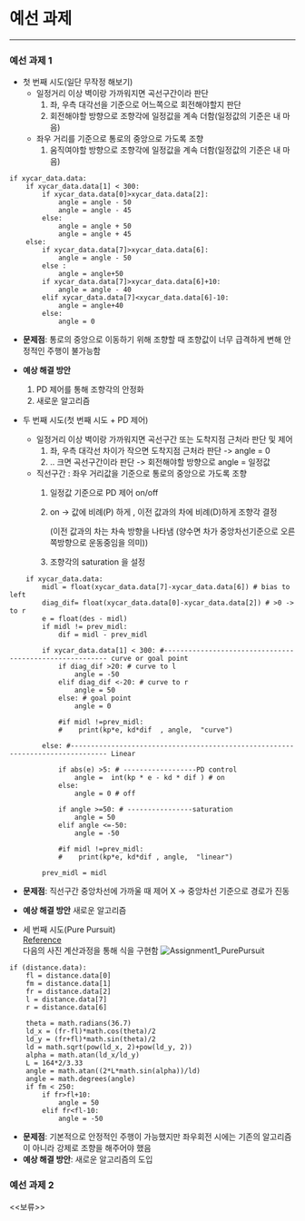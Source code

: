 # 예선 과제
---
### 예선 과제 1
+ 첫 번째 시도(일단 무작정 해보기)  
  + 일정거리 이상 벽이랑 가까워지면 곡선구간이라 판단
    1. 좌, 우측 대각선을 기준으로 어느쪽으로 회전해야할지 판단
    2. 회전해야할 방향으로 조향각에 일정값을 계속 더함(일정값의 기준은 내 마음)
  + 좌우 거리를 기준으로 통로의 중앙으로 가도록 조향
    1. 움직여야할 방향으로 조향각에 일정값을 계속 더함(일정값의 기준은 내 마음)

```
if xycar_data.data:
    if xycar_data.data[1] < 300:
        if xycar_data.data[0]>xycar_data.data[2]:
            angle = angle - 50
            angle = angle - 45
        else:
            angle = angle + 50
            angle = angle + 45
    else:
        if xycar_data.data[7]>xycar_data.data[6]:
            angle = angle - 50
        else :
            angle = angle+50
        if xycar_data.data[7]>xycar_data.data[6]+10:
            angle = angle - 40
        elif xycar_data.data[7]<xycar_data.data[6]-10:
            angle = angle+40
        else:
            angle = 0

```
  + **문제점**: 통로의 중앙으로 이동하기 위해 조향할 때 조향값이 너무 급격하게 변해 안정적인 주행이 불가능함  
  + **예상 해결 방안**  
    1. PD 제어를 통해 조향각의 안정화
    2. 새로운 알고리즘


+ 두 번째 시도(첫 번째 시도 + PD 제어)
  + 일정거리 이상 벽이랑 가까워지면 곡선구간 또는 도착지점 근처라 판단 및 제어
    1. 좌, 우측 대각선 차이가 작으면 도착지점 근처라 판단 -> angle = 0 
    2. .. 크면 곡선구간이라 판단 -> 회전해야할 방향으로 angle = 일정값
  + 직선구간 : 좌우 거리값을 기준으로 통로의 중앙으로 가도록 조향
    1. 일정값 기준으로 PD 제어 on/off  
    2. on -> 값에 비례(P) 하게 , 이전 값과의 차에 비례(D)하게 조향각 결정


       (이전 값과의 차는 차속 방향을 나타냄 (양수면 차가 중앙차선기준으로 오른쪽방향으로 운동중임을 의미)) 
    3. 조향각의 saturation 을 설정

```
    if xycar_data.data:
        midl = float(xycar_data.data[7]-xycar_data.data[6]) # bias to left
        diag_dif= float(xycar_data.data[0]-xycar_data.data[2]) # >0 -> to r
        e = float(des - midl)
        if midl != prev_midl:
            dif = midl - prev_midl

        if xycar_data.data[1] < 300: #-------------------------------------------------------- curve or goal point
            if diag_dif >20: # curve to l
                angle = -50
            elif diag_dif <-20: # curve to r
                angle = 50
            else: # goal point
                angle = 0

            #if midl !=prev_midl:
            #    print(kp*e, kd*dif  , angle,  "curve") 
                
        else: #------------------------------------------------------------------------------- Linear

            if abs(e) >5: # ------------------PD control
                angle =  int(kp * e - kd * dif ) # on
            else:
                angle = 0 # off

            if angle >=50: # ----------------saturation
                angle = 50
            elif angle <=-50:
                angle = -50 
            
            #if midl !=prev_midl:
            #    print(kp*e, kd*dif , angle,  "linear")     
                         
        prev_midl = midl
```
 + **문제점**: 직선구간 중앙차선에 가까울 때 제어 X -> 중앙차선 기준으로 경로가 진동
  + **예상 해결 방안**  새로운 알고리즘 

+ 세 번째 시도(Pure Pursuit)  
[Reference](https://dingyan89.medium.com/three-methods-of-vehicle-lateral-control-pure-pursuit-stanley-and-mpc-db8cc1d32081)  
다음의 사진 계산과정을 통해 식을 구현함
![Assignment1_PurePursuit](https://user-images.githubusercontent.com/49667821/118361334-ee87e400-b5c5-11eb-82e3-45a2b37272db.jpeg)

```
if (distance.data):
    fl = distance.data[0]
    fm = distance.data[1]
    fr = distance.data[2]
    l = distance.data[7]
    r = distance.data[6]

    theta = math.radians(36.7)
    ld_x = (fr-fl)*math.cos(theta)/2
    ld_y = (fr+fl)*math.sin(theta)/2
    ld = math.sqrt(pow(ld_x, 2)+pow(ld_y, 2))
    alpha = math.atan(ld_x/ld_y)
    L = 164*2/3.33
    angle = math.atan((2*L*math.sin(alpha))/ld)
    angle = math.degrees(angle)
    if fm < 250:
        if fr>fl+10:
            angle = 50
        elif fr<fl-10:
            angle = -50
```  
  + **문제점**: 기본적으로 안정적인 주행이 가능했지만 좌우회전 시에는 기존의 알고리즘이 아니라 강제로 조향을 해주어야 했음  
  + **예상 해결 방안**: 새로운 알고리즘의 도입  

### 예선 과제 2  
<<보류>>
